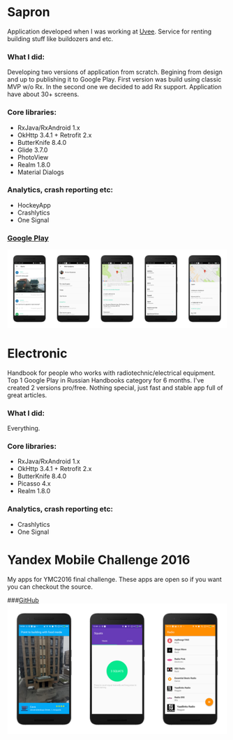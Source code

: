 # Sapron 
Application developed when I was working at [Uvee](http://uvee.ru). Service for renting building stuff like buildozers and etc.

### What I did: 
Developing two versions of application from scratch. Begining from design and up to publishing it to Google Play. First version was build using classic MVP w/o Rx. In the second one we decided to add Rx support. Application have about 30+ screens.

### Core libraries:
* RxJava/RxAndroid 1.x
* OkHttp 3.4.1 + Retrofit 2.x
* ButterKnife 8.4.0
* Glide 3.7.0
* PhotoView
* Realm 1.8.0
* Material Dialogs
### Analytics, crash reporting etc:
* HockeyApp
* Crashlytics
* One Signal

### [Google Play](https://play.google.com/store/apps/details?id=uvee.sapron)
![Image description](/images/FotorCreated.jpg)


# Electronic 
Handbook for people who works with radiotechnic/electrical equipment. Top 1 Google Play in Russian Handbooks category for 6 months. I've created 2 versions pro/free. Nothing special, just fast and stable app full of great articles. 

### What I did: 
Everything.

### Core libraries:
* RxJava/RxAndroid 1.x
* OkHttp 3.4.1 + Retrofit 2.x
* ButterKnife 8.4.0
* Picasso 4.x
* Realm 1.8.0
### Analytics, crash reporting etc:
* Crashlytics
* One Signal


# Yandex Mobile Challenge 2016 

My apps for YMC2016 final challenge. These apps are open so if you want you can checkout the source.

###[GitHub](https://github.com/antonkazakov/YMC2016)
![Image description](/images/FotorCreated-1.jpg)

